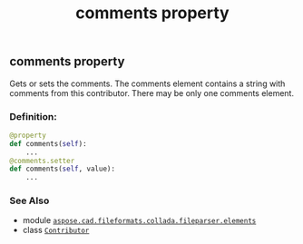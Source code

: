 ﻿---
title: comments property
second_title: Aspose.CAD for Python via .NET API References
description: 
type: docs
weight: 70
url: /python-net/aspose.cad.fileformats.collada.fileparser.elements/contributor/comments/
is_root: false
---

## comments property


Gets or sets the comments.
The comments element contains a string with comments from this contributor.
There may be only one comments element.
### Definition:
```python
@property
def comments(self):
    ...
@comments.setter
def comments(self, value):
    ...
```

### See Also
* module [`aspose.cad.fileformats.collada.fileparser.elements`](../../)
* class [`Contributor`](/cad/python-net/aspose.cad.fileformats.collada.fileparser.elements/contributor)
